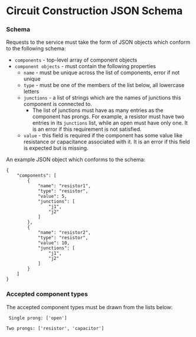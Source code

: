 # Circuit Construction JSON Schema
### Schema
Requests to the service must take the form of JSON objects which conform to the following schema:

- `components` - top-level array of component objects
- `component objects` - must contain the following properties
    - `name` - must be unique across the list of components, error if not unique
    - `type` - must be one of the members of the list below, all lowercase letters
    - `junctions` - a list of strings which are the names of junctions this component is connected to.
        - The list of junctions must have as many entries as the component has prongs.  For example, a resistor must have two entries in its `junctions` list, while an open must have only one.  It is an error if this requirement is not satisfied.
    - `value` - this field is required if the component has some value like resistance or capacitance associated with it.  It is an error if this field is expected but is missing.

An example JSON object which conforms to the schema:
```
{
    "components": [
        {
            "name": "resistor1",
            "type": "resistor",
            "value": 5,
            "junctions": [
                "j1",
                "j2"
            ]
        },
        {
            "name": "resistor2",
            "type": "resistor",
            "value": 10,
            "junctions": [
                "j1",
                "j2"
            ]
        }
    ]
}
```

### Accepted component types
The accepted component types must be drawn from the lists below:


` Single prong: ['open']`

` Two prongs: ['resistor', 'capacitor'] `

